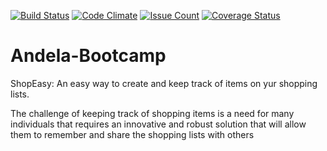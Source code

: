 [![Build Status](https://travis-ci.org/pktahinduka/shopeasy-flask-rest-api.svg?branch=master)](https://travis-ci.org/pktahinduka/shopeasy-flask-rest-api)
[![Code Climate](https://codeclimate.com/github/pktahinduka/shopeasy-flask-rest-api/badges/gpa.svg)](https://codeclimate.com/github/Sebuliba-Adrian/Andela-SLC--3)
[![Issue Count](https://codeclimate.com/github/pktahinduka/shopeasy-flask-rest-api/badges/issue_count.svg)](https://codeclimate.com/github/Sebuliba-Adrian/Andela-SLC--3)
[![Coverage Status](https://coveralls.io/repos/github/pktahinduka/shopeasy-flask-rest-api/badge.svg?branch=master)](https://coveralls.io/github/Sebuliba-Adrian/Andela-SLC--3?branch=master)

# Andela-Bootcamp

ShopEasy: An easy way to create and keep track of items on yur shopping lists.

The challenge of keeping track of shopping items is a need for many individuals that requires an innovative and robust solution that will allow them to remember and share the shopping lists with others


